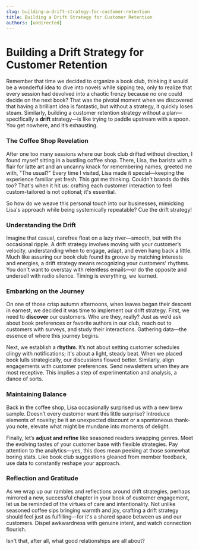 ```yaml
---
slug: building-a-drift-strategy-for-customer-retention
title: Building a Drift Strategy for Customer Retention
authors: [undirected]
---
```


# Building a Drift Strategy for Customer Retention

Remember that time we decided to organize a book club, thinking it would be a wonderful idea to dive into novels while sipping tea, only to realize that every session had devolved into a chaotic frenzy because no one could decide on the next book? That was the pivotal moment when we discovered that having a brilliant idea is fantastic, but without a strategy, it quickly loses steam. Similarly, building a customer retention strategy without a plan—specifically a **drift** strategy—is like trying to paddle upstream with a spoon. You get nowhere, and it’s exhausting.

### The Coffee Shop Revelation

After one too many sessions where our book club drifted without direction, I found myself sitting in a bustling coffee shop. There, Lisa, the barista with a flair for latte art and an uncanny knack for remembering names, greeted me with, "The usual?" Every time I visited, Lisa made it special—keeping the experience familiar yet fresh. This got me thinking. Couldn't brands do this too? That's when it hit us: crafting each customer interaction to feel custom-tailored is not optional; it's essential.

So how do we weave this personal touch into our businesses, mimicking Lisa's approach while being systemically repeatable? Cue the drift strategy!

### Understanding the Drift

Imagine that casual, carefree float on a lazy river—smooth, but with the occasional ripple. A drift strategy involves moving with your customer’s velocity, understanding when to engage, adapt, and even hang back a little. Much like assuring our book club found its groove by matching interests and energies, a drift strategy means recognizing your customers' rhythms. You don't want to overstay with relentless emails—or do the opposite and undersell with radio silence. Timing is everything, we learned.

### Embarking on the Journey

On one of those crisp autumn afternoons, when leaves began their descent in earnest, we decided it was time to implement our drift strategy. First, we need to **discover** our customers. Who are they, really? Just as we’d ask about book preferences or favorite authors in our club, reach out to customers with surveys, and study their interactions. Gathering data—the essence of where this journey begins.

Next, we establish a **rhythm**. It’s not about setting customer schedules clingy with notifications; it's about a light, steady beat. When we placed book lulls strategically, our discussions flowed better. Similarly, align engagements with customer preferences. Send newsletters when they are most receptive. This implies a step of experimentation and analysis, a dance of sorts.

### Maintaining Balance

Back in the coffee shop, Lisa occasionally surprised us with a new brew sample. Doesn’t every customer want this little surprise? Introduce elements of novelty; be it an unexpected discount or a spontaneous thank-you note, elevate what might be mundane into moments of delight.

Finally, let’s **adjust and refine** like seasoned readers swapping genres. Meet the evolving tastes of your customer base with flexible strategies. Pay attention to the analytics—yes, this does mean peeking at those somewhat boring stats. Like book club suggestions gleaned from member feedback, use data to constantly reshape your approach.

### Reflection and Gratitude

As we wrap up our rambles and reflections around drift strategies, perhaps mirrored a new, successful chapter in your book of customer engagement, let us be reminded of the virtues of care and intentionality. Not unlike seasoned coffee sips bringing warmth and joy, crafting a drift strategy should feel just as fulfilling—for it's a shared space between us and our customers. Dispel awkwardness with genuine intent, and watch connection flourish.

Isn't that, after all, what good relationships are all about?